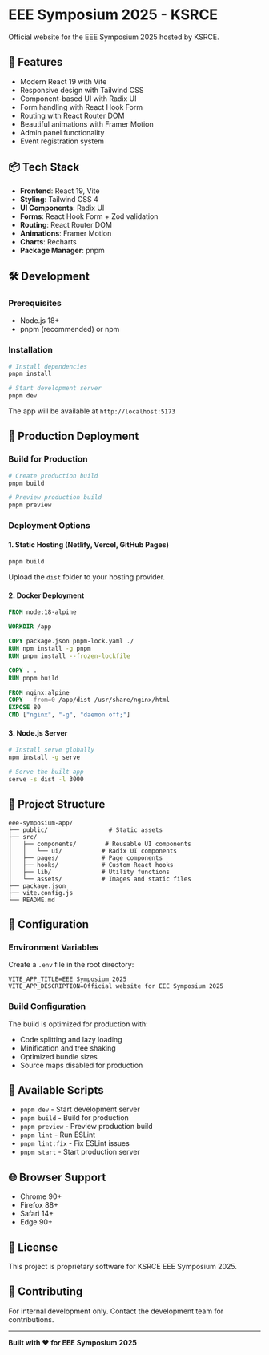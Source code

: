 # EEE Symposium 2025 - KSRCE

Official website for the EEE Symposium 2025 hosted by KSRCE.

## 🚀 Features

- Modern React 19 with Vite
- Responsive design with Tailwind CSS
- Component-based UI with Radix UI
- Form handling with React Hook Form
- Routing with React Router DOM
- Beautiful animations with Framer Motion
- Admin panel functionality
- Event registration system

## 📦 Tech Stack

- **Frontend**: React 19, Vite
- **Styling**: Tailwind CSS 4
- **UI Components**: Radix UI
- **Forms**: React Hook Form + Zod validation
- **Routing**: React Router DOM
- **Animations**: Framer Motion
- **Charts**: Recharts
- **Package Manager**: pnpm

## 🛠️ Development

### Prerequisites

- Node.js 18+ 
- pnpm (recommended) or npm

### Installation

```bash
# Install dependencies
pnpm install

# Start development server
pnpm dev
```

The app will be available at `http://localhost:5173`

## 🚀 Production Deployment

### Build for Production

```bash
# Create production build
pnpm build

# Preview production build
pnpm preview
```

### Deployment Options

#### 1. Static Hosting (Netlify, Vercel, GitHub Pages)

```bash
pnpm build
```

Upload the `dist` folder to your hosting provider.

#### 2. Docker Deployment

```dockerfile
FROM node:18-alpine

WORKDIR /app

COPY package.json pnpm-lock.yaml ./
RUN npm install -g pnpm
RUN pnpm install --frozen-lockfile

COPY . .
RUN pnpm build

FROM nginx:alpine
COPY --from=0 /app/dist /usr/share/nginx/html
EXPOSE 80
CMD ["nginx", "-g", "daemon off;"]
```

#### 3. Node.js Server

```bash
# Install serve globally
npm install -g serve

# Serve the built app
serve -s dist -l 3000
```

## 📁 Project Structure

```
eee-symposium-app/
├── public/                 # Static assets
├── src/
│   ├── components/        # Reusable UI components
│   │   └── ui/           # Radix UI components
│   ├── pages/            # Page components
│   ├── hooks/            # Custom React hooks
│   ├── lib/              # Utility functions
│   └── assets/           # Images and static files
├── package.json
├── vite.config.js
└── README.md
```

## 🔧 Configuration

### Environment Variables

Create a `.env` file in the root directory:

```env
VITE_APP_TITLE=EEE Symposium 2025
VITE_APP_DESCRIPTION=Official website for EEE Symposium 2025
```

### Build Configuration

The build is optimized for production with:
- Code splitting and lazy loading
- Minification and tree shaking
- Optimized bundle sizes
- Source maps disabled for production

## 📝 Available Scripts

- `pnpm dev` - Start development server
- `pnpm build` - Build for production
- `pnpm preview` - Preview production build
- `pnpm lint` - Run ESLint
- `pnpm lint:fix` - Fix ESLint issues
- `pnpm start` - Start production server

## 🌐 Browser Support

- Chrome 90+
- Firefox 88+
- Safari 14+
- Edge 90+

## 📄 License

This project is proprietary software for KSRCE EEE Symposium 2025.

## 🤝 Contributing

For internal development only. Contact the development team for contributions.

---

**Built with ❤️ for EEE Symposium 2025** 